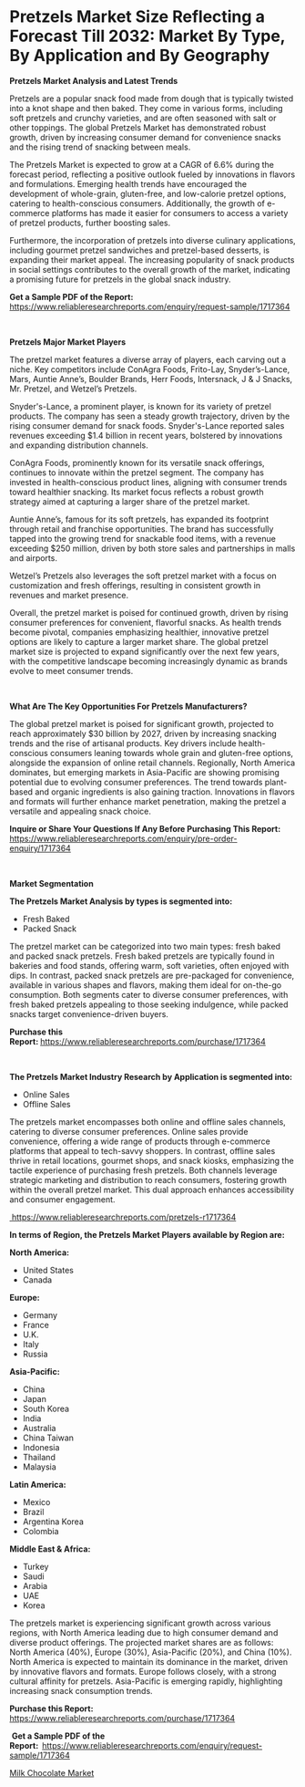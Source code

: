 <p><h1>Pretzels Market Size Reflecting a Forecast Till 2032: Market By Type, By Application and By Geography</h1></p><p><strong>Pretzels Market Analysis and Latest Trends</strong></p>
<p><p>Pretzels are a popular snack food made from dough that is typically twisted into a knot shape and then baked. They come in various forms, including soft pretzels and crunchy varieties, and are often seasoned with salt or other toppings. The global Pretzels Market has demonstrated robust growth, driven by increasing consumer demand for convenience snacks and the rising trend of snacking between meals. </p><p>The Pretzels Market is expected to grow at a CAGR of 6.6% during the forecast period, reflecting a positive outlook fueled by innovations in flavors and formulations. Emerging health trends have encouraged the development of whole-grain, gluten-free, and low-calorie pretzel options, catering to health-conscious consumers. Additionally, the growth of e-commerce platforms has made it easier for consumers to access a variety of pretzel products, further boosting sales.</p><p>Furthermore, the incorporation of pretzels into diverse culinary applications, including gourmet pretzel sandwiches and pretzel-based desserts, is expanding their market appeal. The increasing popularity of snack products in social settings contributes to the overall growth of the market, indicating a promising future for pretzels in the global snack industry.</p></p>
<p><strong>Get a Sample PDF of the Report:&nbsp;</strong> <a href="https://www.reliableresearchreports.com/enquiry/request-sample/1717364?utm_campaign=2146&utm_medium=2&utm_source=Github&utm_content=ia&utm_term=14022025&utm_id=pretzels">https://www.reliableresearchreports.com/enquiry/request-sample/1717364</a></p>
<p>&nbsp;</p>
<p><strong>Pretzels Major Market Players</strong></p>
<p><p>The pretzel market features a diverse array of players, each carving out a niche. Key competitors include ConAgra Foods, Frito-Lay, Snyder’s-Lance, Mars, Auntie Anne’s, Boulder Brands, Herr Foods, Intersnack, J & J Snacks, Mr. Pretzel, and Wetzel’s Pretzels. </p><p>Snyder's-Lance, a prominent player, is known for its variety of pretzel products. The company has seen a steady growth trajectory, driven by the rising consumer demand for snack foods. Snyder's-Lance reported sales revenues exceeding $1.4 billion in recent years, bolstered by innovations and expanding distribution channels. </p><p>ConAgra Foods, prominently known for its versatile snack offerings, continues to innovate within the pretzel segment. The company has invested in health-conscious product lines, aligning with consumer trends toward healthier snacking. Its market focus reflects a robust growth strategy aimed at capturing a larger share of the pretzel market.</p><p>Auntie Anne’s, famous for its soft pretzels, has expanded its footprint through retail and franchise opportunities. The brand has successfully tapped into the growing trend for snackable food items, with a revenue exceeding $250 million, driven by both store sales and partnerships in malls and airports.</p><p>Wetzel’s Pretzels also leverages the soft pretzel market with a focus on customization and fresh offerings, resulting in consistent growth in revenues and market presence.</p><p>Overall, the pretzel market is poised for continued growth, driven by rising consumer preferences for convenient, flavorful snacks. As health trends become pivotal, companies emphasizing healthier, innovative pretzel options are likely to capture a larger market share. The global pretzel market size is projected to expand significantly over the next few years, with the competitive landscape becoming increasingly dynamic as brands evolve to meet consumer trends.</p></p>
<p>&nbsp;</p>
<p><strong>What Are The Key Opportunities For Pretzels Manufacturers?</strong></p>
<p><p>The global pretzel market is poised for significant growth, projected to reach approximately $30 billion by 2027, driven by increasing snacking trends and the rise of artisanal products. Key drivers include health-conscious consumers leaning towards whole grain and gluten-free options, alongside the expansion of online retail channels. Regionally, North America dominates, but emerging markets in Asia-Pacific are showing promising potential due to evolving consumer preferences. The trend towards plant-based and organic ingredients is also gaining traction. Innovations in flavors and formats will further enhance market penetration, making the pretzel a versatile and appealing snack choice.</p></p>
<p><strong>Inquire or Share Your Questions If Any Before Purchasing This Report:</strong> <a href="https://www.reliableresearchreports.com/enquiry/pre-order-enquiry/1717364?utm_campaign=2146&utm_medium=2&utm_source=Github&utm_content=ia&utm_term=14022025&utm_id=pretzels">https://www.reliableresearchreports.com/enquiry/pre-order-enquiry/1717364</a></p>
<p>&nbsp;</p>
<p><strong>Market Segmentation</strong></p>
<p><strong>The Pretzels Market Analysis by types is segmented into:</strong></p>
<p><ul><li>Fresh Baked</li><li>Packed Snack</li></ul></p>
<p><p>The pretzel market can be categorized into two main types: fresh baked and packed snack pretzels. Fresh baked pretzels are typically found in bakeries and food stands, offering warm, soft varieties, often enjoyed with dips. In contrast, packed snack pretzels are pre-packaged for convenience, available in various shapes and flavors, making them ideal for on-the-go consumption. Both segments cater to diverse consumer preferences, with fresh baked pretzels appealing to those seeking indulgence, while packed snacks target convenience-driven buyers.</p></p>
<p><strong>Purchase this Report:&nbsp;</strong><a href="https://www.reliableresearchreports.com/purchase/1717364?utm_campaign=2146&utm_medium=2&utm_source=Github&utm_content=ia&utm_term=14022025&utm_id=pretzels">https://www.reliableresearchreports.com/purchase/1717364</a></p>
<p>&nbsp;</p>
<p><strong>The Pretzels Market Industry Research by Application is segmented into:</strong></p>
<p><ul><li>Online Sales</li><li>Offline Sales</li></ul></p>
<p><p>The pretzels market encompasses both online and offline sales channels, catering to diverse consumer preferences. Online sales provide convenience, offering a wide range of products through e-commerce platforms that appeal to tech-savvy shoppers. In contrast, offline sales thrive in retail locations, gourmet shops, and snack kiosks, emphasizing the tactile experience of purchasing fresh pretzels. Both channels leverage strategic marketing and distribution to reach consumers, fostering growth within the overall pretzel market. This dual approach enhances accessibility and consumer engagement.</p></p>
<p><a href="https://www.reliableresearchreports.com/pretzels-r1717364?utm_campaign=2146&utm_medium=2&utm_source=Github&utm_content=ia&utm_term=14022025&utm_id=pretzels">&nbsp;https://www.reliableresearchreports.com/pretzels-r1717364</a></p>
<p><strong>In terms of Region, the Pretzels Market Players available by Region are:</strong></p>
<p>
    <p> <strong> North America: </strong>
        <ul>
            <li>United States</li>
            <li>Canada</li>
        </ul>
        </p> 
    <p> <strong> Europe: </strong>
        <ul>
            <li>Germany</li>
            <li>France</li>
            <li>U.K.</li>
            <li>Italy</li>
            <li>Russia</li>
        </ul>
        </p> 
    <p> <strong> Asia-Pacific: </strong>
        <ul>
            <li>China</li>
            <li>Japan</li>
            <li>South Korea</li>
            <li>India</li>
            <li>Australia</li>
            <li>China Taiwan</li>
            <li>Indonesia</li>
            <li>Thailand</li>
            <li>Malaysia</li>
        </ul>
        </p> 
    <p> <strong> Latin America: </strong>
        <ul>
            <li>Mexico</li>
            <li>Brazil</li>
            <li>Argentina Korea</li>
            <li>Colombia</li>
        </ul>
        </p> 
    <p> <strong> Middle East & Africa: </strong>
        <ul>
            <li>Turkey</li>
            <li>Saudi</li>
            <li>Arabia</li>
            <li>UAE</li>
            <li>Korea</li>
        </ul>
    </p>
    </p>
<p><p>The pretzels market is experiencing significant growth across various regions, with North America leading due to high consumer demand and diverse product offerings. The projected market shares are as follows: North America (40%), Europe (30%), Asia-Pacific (20%), and China (10%). North America is expected to maintain its dominance in the market, driven by innovative flavors and formats. Europe follows closely, with a strong cultural affinity for pretzels. Asia-Pacific is emerging rapidly, highlighting increasing snack consumption trends.</p></p>
<p><strong>Purchase this Report: </strong><a href="https://www.reliableresearchreports.com/purchase/1717364?utm_campaign=2146&utm_medium=2&utm_source=Github&utm_content=ia&utm_term=14022025&utm_id=pretzels">https://www.reliableresearchreports.com/purchase/1717364</a></p>
<p>&nbsp;<strong>Get a Sample PDF of the Report:&nbsp;&nbsp;</strong><a href="https://www.reliableresearchreports.com/enquiry/request-sample/1717364?utm_campaign=2146&utm_medium=2&utm_source=Github&utm_content=ia&utm_term=14022025&utm_id=pretzels">https://www.reliableresearchreports.com/enquiry/request-sample/1717364</a></p>
<p><strong></strong></p>
<p><p><a href="https://github.com/mcfred89/Market-Research-Report-List-1/blob/main/milk-chocolate-market.md?utm_campaign=2146&utm_medium=2&utm_source=Github&utm_content=ia&utm_term=14022025&utm_id=pretzels">Milk Chocolate Market</a></p></p>